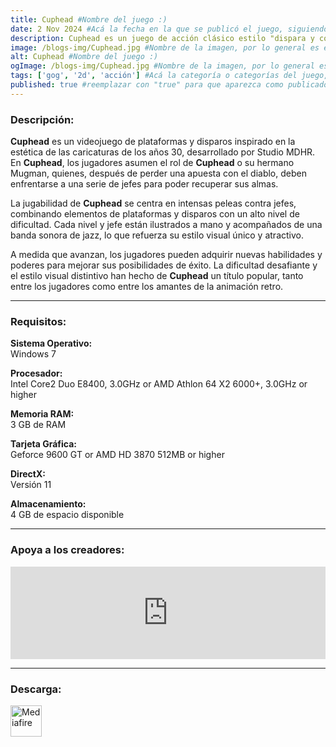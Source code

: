 ```yaml
---
title: Cuphead #Nombre del juego :)
date: 2 Nov 2024 #Acá la fecha en la que se publicó el juego, siguiendo este formato: Dia "30", Mes "Oct", Año "2024" = como debe quedar: 30 Oct 2024
description: Cuphead es un juego de acción clásico estilo "dispara y corre" que se centra en combates contra el jefe. Inspirado en los dibujos animados de los años 30, los aspectos visual y sonoro están diseñados con esmero empleando las mismas técnicas de la época. #Acá una mini descripción del juego
image: /blogs-img/Cuphead.jpg #Nombre de la imagen, por lo general es exactamente el mismo nombre que el juego excluyendo lo ":" (Dos puntos)
alt: Cuphead #Nombre del juego :)
ogImage: /blogs-img/Cuphead.jpg #Nombre de la imagen, por lo general es exactamente el mismo nombre que el juego excluyendo lo ":" (Dos puntos)
tags: ['gog', '2d', 'acción'] #Acá la categoría o categorías del juego, si es más de una se coloca en este formato: ['categoría1', 'categoría2']
published: true #reemplazar con "true" para que aparezca como publicado
---
```


<!--En VSCode seleccionando una palabra, por ejemplo: "Cuphead" y apretando Ctrl+F2 se seleccionan todas las palabras iguales-->

### Descripción:
**Cuphead** es un videojuego de plataformas y disparos inspirado en la estética de las caricaturas de los años 30, desarrollado por Studio MDHR. En **Cuphead**, los jugadores asumen el rol de **Cuphead** o su hermano Mugman, quienes, después de perder una apuesta con el diablo, deben enfrentarse a una serie de jefes para poder recuperar sus almas.

La jugabilidad de **Cuphead** se centra en intensas peleas contra jefes, combinando elementos de plataformas y disparos con un alto nivel de dificultad. Cada nivel y jefe están ilustrados a mano y acompañados de una banda sonora de jazz, lo que refuerza su estilo visual único y atractivo.

A medida que avanzan, los jugadores pueden adquirir nuevas habilidades y poderes para mejorar sus posibilidades de éxito. La dificultad desafiante y el estilo visual distintivo han hecho de **Cuphead** un título popular, tanto entre los jugadores como entre los amantes de la animación retro.
<!--Prompt para Chat-GPT: Hazme una descripción para el juego "Cuphead" y cada que menciones "Cuphead" ponlo en negrita -->

---

### Requisitos:
**Sistema Operativo:**  
Windows 7

**Procesador:**  
Intel Core2 Duo E8400, 3.0GHz or AMD Athlon 64 X2 6000+, 3.0GHz or higher

**Memoria RAM:**  
3 GB de RAM

**Tarjeta Gráfica:**  
Geforce 9600 GT or AMD HD 3870 512MB or higher

**DirectX:**  
Versión 11

**Almacenamiento:**  
4 GB de espacio disponible

<!--Si falta o sobra un requisito se quita o se agrega manteniendo el mismo formato-->

---

### Apoya a los creadores:
<iframe src="https://store.steampowered.com/widget/268910/" frameborder="0" style="background-color: transparent; width: 100% !important; aspect-ratio: 646 / 190;"></iframe>

<!--Reemplazar los numeros (AppID) del juego (en este caso 2668510) por el numero (AppID) correspondiente con el juego a publicar-->
<!--El AppID se encuentra en la URL del Juego en Steam-->

---

### Descarga:

[<img src="https://gist.github.com/cxmeel/0dbc95191f239b631c3874f4ccf114e2/raw/download.svg" alt="Mediafire" height="50" />](https://www.mediafire.com/file/amaysl1hiehc13z/Cuphead.zip/file)

<!-- # se debe reemplazar por el link de descarga-->

<!--NOMBRE-DEL-SERVICIO se debe reemplazar por el servicio donde está subido el juego-->